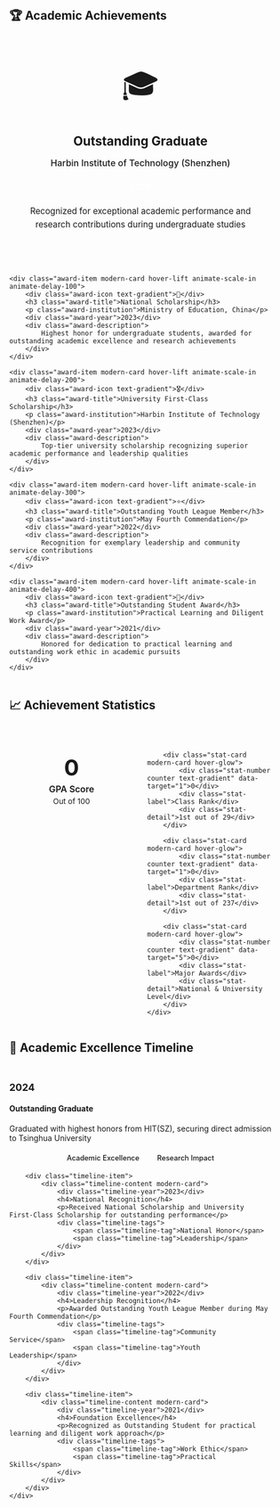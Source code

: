 <div class="awards-container animate-fade-in-up">

## 🏆 Academic Achievements

<div class="awards-grid">
    <div class="award-item modern-card hover-lift animate-scale-in">
        <div class="award-icon text-gradient">🎓</div>
        <h3 class="award-title">Outstanding Graduate</h3>
        <p class="award-institution">Harbin Institute of Technology (Shenzhen)</p>
        <div class="award-year">2024</div>
        <div class="award-description">
            Recognized for exceptional academic performance and research contributions during undergraduate studies
        </div>
    </div>

    <div class="award-item modern-card hover-lift animate-scale-in animate-delay-100">
        <div class="award-icon text-gradient">🥇</div>
        <h3 class="award-title">National Scholarship</h3>
        <p class="award-institution">Ministry of Education, China</p>
        <div class="award-year">2023</div>
        <div class="award-description">
            Highest honor for undergraduate students, awarded for outstanding academic excellence and research achievements
        </div>
    </div>

    <div class="award-item modern-card hover-lift animate-scale-in animate-delay-200">
        <div class="award-icon text-gradient">🎖️</div>
        <h3 class="award-title">University First-Class Scholarship</h3>
        <p class="award-institution">Harbin Institute of Technology (Shenzhen)</p>
        <div class="award-year">2023</div>
        <div class="award-description">
            Top-tier university scholarship recognizing superior academic performance and leadership qualities
        </div>
    </div>

    <div class="award-item modern-card hover-lift animate-scale-in animate-delay-300">
        <div class="award-icon text-gradient">⭐</div>
        <h3 class="award-title">Outstanding Youth League Member</h3>
        <p class="award-institution">May Fourth Commendation</p>
        <div class="award-year">2022</div>
        <div class="award-description">
            Recognition for exemplary leadership and community service contributions
        </div>
    </div>

    <div class="award-item modern-card hover-lift animate-scale-in animate-delay-400">
        <div class="award-icon text-gradient">🌟</div>
        <h3 class="award-title">Outstanding Student Award</h3>
        <p class="award-institution">Practical Learning and Diligent Work Award</p>
        <div class="award-year">2021</div>
        <div class="award-description">
            Honored for dedication to practical learning and outstanding work ethic in academic pursuits
        </div>
    </div>
</div>

## 📈 Achievement Statistics

<div class="achievement-stats animate-fade-in-up animate-delay-500">
    <div class="stat-row">
        <div class="stat-card modern-card hover-glow">
            <div class="stat-number counter text-gradient" data-target="94">0</div>
            <div class="stat-label">GPA Score</div>
            <div class="stat-detail">Out of 100</div>
        </div>
        
        <div class="stat-card modern-card hover-glow">
            <div class="stat-number counter text-gradient" data-target="1">0</div>
            <div class="stat-label">Class Rank</div>
            <div class="stat-detail">1st out of 29</div>
        </div>
        
        <div class="stat-card modern-card hover-glow">
            <div class="stat-number counter text-gradient" data-target="1">0</div>
            <div class="stat-label">Department Rank</div>
            <div class="stat-detail">1st out of 237</div>
        </div>
        
        <div class="stat-card modern-card hover-glow">
            <div class="stat-number counter text-gradient" data-target="5">0</div>
            <div class="stat-label">Major Awards</div>
            <div class="stat-detail">National & University Level</div>
        </div>
    </div>
</div>

## 🎯 Academic Excellence Timeline

<div class="excellence-timeline animate-fade-in-up animate-delay-600">
    <div class="timeline">
        <div class="timeline-item">
            <div class="timeline-content modern-card">
                <div class="timeline-year">2024</div>
                <h4>Outstanding Graduate</h4>
                <p>Graduated with highest honors from HIT(SZ), securing direct admission to Tsinghua University</p>
                <div class="timeline-tags">
                    <span class="timeline-tag">Academic Excellence</span>
                    <span class="timeline-tag">Research Impact</span>
                </div>
            </div>
        </div>
        
        <div class="timeline-item">
            <div class="timeline-content modern-card">
                <div class="timeline-year">2023</div>
                <h4>National Recognition</h4>
                <p>Received National Scholarship and University First-Class Scholarship for outstanding performance</p>
                <div class="timeline-tags">
                    <span class="timeline-tag">National Honor</span>
                    <span class="timeline-tag">Leadership</span>
                </div>
            </div>
        </div>
        
        <div class="timeline-item">
            <div class="timeline-content modern-card">
                <div class="timeline-year">2022</div>
                <h4>Leadership Recognition</h4>
                <p>Awarded Outstanding Youth League Member during May Fourth Commendation</p>
                <div class="timeline-tags">
                    <span class="timeline-tag">Community Service</span>
                    <span class="timeline-tag">Youth Leadership</span>
                </div>
            </div>
        </div>
        
        <div class="timeline-item">
            <div class="timeline-content modern-card">
                <div class="timeline-year">2021</div>
                <h4>Foundation Excellence</h4>
                <p>Recognized as Outstanding Student for practical learning and diligent work approach</p>
                <div class="timeline-tags">
                    <span class="timeline-tag">Work Ethic</span>
                    <span class="timeline-tag">Practical Skills</span>
                </div>
            </div>
        </div>
    </div>
</div>

</div>

<style>
/* Awards Page Specific Styles */
.awards-container {
    max-width: 1200px;
    margin: 0 auto;
    padding: 2rem 1rem;
}

.awards-grid {
    display: grid;
    grid-template-columns: repeat(auto-fit, minmax(350px, 1fr));
    gap: 2rem;
    margin: 2rem 0;
}

.award-item {
    text-align: center;
    padding: 2rem;
    border-radius: 16px;
    position: relative;
    overflow: hidden;
}

.award-icon {
    font-size: 3.5rem;
    margin-bottom: 1rem;
    display: block;
}

.award-title {
    font-size: 1.4rem;
    font-weight: 700;
    color: var(--text-primary);
    margin-bottom: 0.5rem;
}

.award-institution {
    font-size: 1rem;
    color: var(--text-secondary);
    margin-bottom: 1rem;
    font-weight: 500;
}

.award-year {
    display: inline-block;
    background: var(--gradient-primary);
    color: white;
    padding: 0.5rem 1rem;
    border-radius: 20px;
    font-weight: 600;
    margin-bottom: 1rem;
    font-size: 0.9rem;
}

.award-description {
    font-size: 0.95rem;
    line-height: 1.6;
    color: var(--text-secondary);
}

.achievement-stats {
    margin: 3rem 0;
}

.stat-row {
    display: grid;
    grid-template-columns: repeat(auto-fit, minmax(200px, 1fr));
    gap: 1.5rem;
}

.stat-card {
    text-align: center;
    padding: 1.5rem;
    border-radius: 12px;
}

.stat-number {
    font-size: 2.5rem;
    font-weight: bold;
    line-height: 1;
    margin-bottom: 0.5rem;
}

.stat-label {
    font-size: 1rem;
    font-weight: 600;
    color: var(--text-primary);
    margin-bottom: 0.25rem;
}

.stat-detail {
    font-size: 0.85rem;
    color: var(--text-secondary);
}

.excellence-timeline {
    margin: 3rem 0;
}

.timeline-year {
    font-size: 1.1rem;
    font-weight: bold;
    color: var(--primary-blue);
    margin-bottom: 0.5rem;
}

.timeline-tags {
    margin-top: 1rem;
    display: flex;
    flex-wrap: wrap;
    gap: 0.5rem;
    justify-content: center;
}

.timeline-tag {
    background: var(--background-light);
    color: var(--text-primary);
    padding: 0.25rem 0.75rem;
    border-radius: 12px;
    font-size: 0.8rem;
    font-weight: 500;
}

/* Responsive Design */
@media (max-width: 768px) {
    .awards-grid {
        grid-template-columns: 1fr;
        gap: 1.5rem;
    }
    
    .award-item {
        padding: 1.5rem;
    }
    
    .award-icon {
        font-size: 3rem;
    }
    
    .award-title {
        font-size: 1.2rem;
    }
    
    .stat-row {
        grid-template-columns: repeat(2, 1fr);
        gap: 1rem;
    }
    
    .stat-number {
        font-size: 2rem;
    }
    
    .timeline-tags {
        justify-content: flex-start;
    }
}

@media (max-width: 480px) {
    .stat-row {
        grid-template-columns: 1fr;
    }
    
    .awards-container {
        padding: 1rem 0.5rem;
    }
}
</style>  
